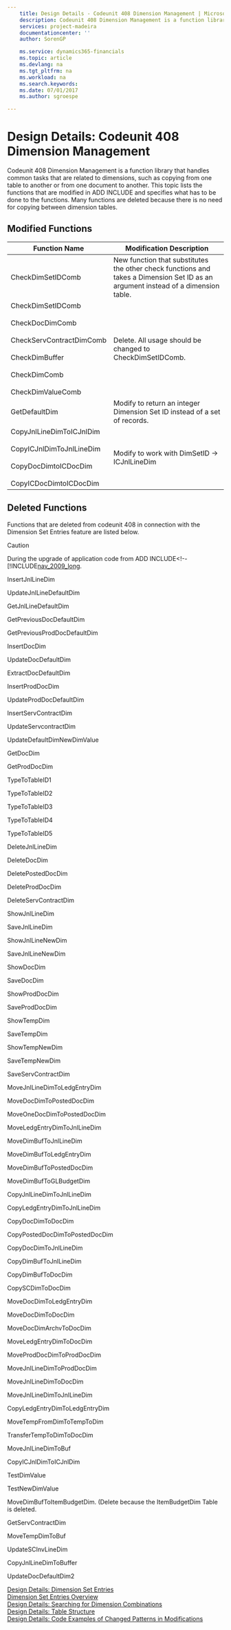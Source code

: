 ```yaml
---
    title: Design Details - Codeunit 408 Dimension Management | Microsoft Docs
    description: Codeunit 408 Dimension Management is a function library that handles common tasks that are related to dimensions, such as copying from one table to another or from one document to another. This topic lists the functions that are modified in ADD INCLUDE<!--[!INCLUDE[navsicily](includes/navsicily_md.md)]--> and specifies what has to be done to the functions. Many functions are deleted because there is no need for copying between dimension tables.
    services: project-madeira
    documentationcenter: ''
    author: SorenGP

    ms.service: dynamics365-financials
    ms.topic: article
    ms.devlang: na
    ms.tgt_pltfrm: na
    ms.workload: na
    ms.search.keywords:
    ms.date: 07/01/2017
    ms.author: sgroespe

---
```

# Design Details: Codeunit 408 Dimension Management
Codeunit 408 Dimension Management is a function library that handles common tasks that are related to dimensions, such as copying from one table to another or from one document to another. This topic lists the functions that are modified in ADD INCLUDE<!--[!INCLUDE[navsicily](includes/navsicily_md.md)]--> and specifies what has to be done to the functions. Many functions are deleted because there is no need for copying between dimension tables.  
  
## Modified Functions  
  
|Function Name|Modification Description|  
|-------------------|------------------------------|  
|CheckDimSetIDComb|New function that substitutes the other check functions and takes a Dimension Set ID as an argument instead of a dimension table.|  
|CheckDimSetIDComb<br /><br /> CheckDocDimComb<br /><br /> CheckServContractDimComb<br /><br /> CheckDimBuffer<br /><br /> CheckDimComb<br /><br /> CheckDimValueComb|Delete. All usage should be changed to CheckDimSetIDComb.|  
|GetDefaultDim|Modify to return an integer Dimension Set ID instead of a set of records.|  
|CopyJnlLineDimToICJnlDim<br /><br /> CopyICJnlDimToJnlLineDim<br /><br /> CopyDocDimtoICDocDim<br /><br /> CopyICDocDimtoICDocDim|Modify to work with DimSetID -> ICJnlLineDim|  
  
## Deleted Functions  
 Functions that are deleted from codeunit 408 in connection with the Dimension Set Entries feature are listed below.  
  
> [!CAUTION]  
>  During the upgrade of application code from ADD INCLUDE<!--[!INCLUDE[nav_2009_long](includes/Upgrading%20the%20Application%20Code.md).  
  
 InsertJnlLineDim  
  
 UpdateJnlLineDefaultDim  
  
 GetJnlLineDefaultDim  
  
 GetPreviousDocDefaultDim  
  
 GetPreviousProdDocDefaultDim  
  
 InsertDocDim  
  
 UpdateDocDefaultDim  
  
 ExtractDocDefaultDim  
  
 InsertProdDocDim  
  
 UpdateProdDocDefaultDim  
  
 InsertServContractDim  
  
 UpdateServcontractDim  
  
 UpdateDefaultDimNewDimValue  
  
 GetDocDim  
  
 GetProdDocDim  
  
 TypeToTableID1  
  
 TypeToTableID2  
  
 TypeToTableID3  
  
 TypeToTableID4  
  
 TypeToTableID5  
  
 DeleteJnlLineDim  
  
 DeleteDocDim  
  
 DeletePostedDocDim  
  
 DeleteProdDocDim  
  
 DeleteServContractDim  
  
 ShowJnlLineDim  
  
 SaveJnlLineDim  
  
 ShowJnlLineNewDim  
  
 SaveJnlLineNewDim  
  
 ShowDocDim  
  
 SaveDocDim  
  
 ShowProdDocDim  
  
 SaveProdDocDim  
  
 ShowTempDim  
  
 SaveTempDim  
  
 ShowTempNewDim  
  
 SaveTempNewDim  
  
 SaveServContractDim  
  
 MoveJnlLineDimToLedgEntryDim  
  
 MoveDocDimToPostedDocDim  
  
 MoveOneDocDimToPostedDocDim  
  
 MoveLedgEntryDimToJnlLineDim  
  
 MoveDimBufToJnlLineDim  
  
 MoveDimBufToLedgEntryDim  
  
 MoveDimBufToPostedDocDim  
  
 MoveDimBufToGLBudgetDim  
  
 CopyJnlLineDimToJnlLineDim  
  
 CopyLedgEntryDimToJnlLineDim  
  
 CopyDocDimToDocDim  
  
 CopyPostedDocDimToPostedDocDim  
  
 CopyDocDimToJnlLineDim  
  
 CopyDimBufToJnlLineDim  
  
 CopyDimBufToDocDim  
  
 CopySCDimToDocDim  
  
 MoveDocDimToLedgEntryDim  
  
 MoveDocDimToDocDim  
  
 MoveDocDimArchvToDocDim  
  
 MoveLedgEntryDimToDocDim  
  
 MoveProdDocDimToProdDocDim  
  
 MoveJnlLineDimToProdDocDim  
  
 MoveJnlLineDimToDocDim  
  
 MoveJnlLineDimToJnlLineDim  
  
 CopyLedgEntryDimToLedgEntryDim  
  
 MoveTempFromDimToTempToDim  
  
 TransferTempToDimToDocDim  
  
 MoveJnlLineDimToBuf  
  
 CopyICJnlDimToICJnlDim  
  
 TestDimValue  
  
 TestNewDimValue  
  
 MoveDimBufToItemBudgetDim. (Delete because the ItemBudgetDim Table is deleted.  
  
 GetServContractDim  
  
 MoveTempDimToBuf  
  
 UpdateSCInvLineDim  
  
 CopyJnlLineDimToBuffer  
  
 UpdateDocDefaultDim2  
  
 [Design Details: Dimension Set Entries](design-details-dimension-set-entries.md)   
 [Dimension Set Entries Overview](dimension-set-entries-overview.md)   
 [Design Details: Searching for Dimension Combinations](design-details-searching-for-dimension-combinations.md)   
 [Design Details: Table Structure](design-details-table-structure.md)   
 [Design Details: Code Examples of Changed Patterns in Modifications](design-details-code-examples-of-changed-patterns-in-modifications.md)

